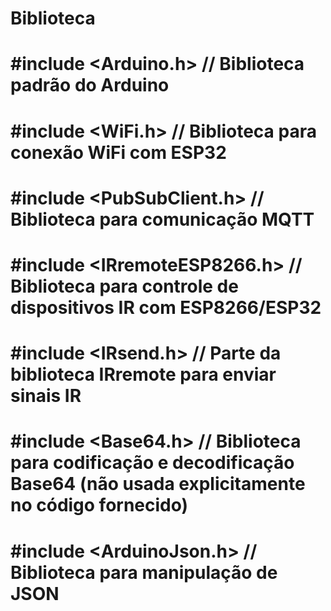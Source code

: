 # Biblioteca 
# #include <Arduino.h> // Biblioteca padrão do Arduino

# #include <WiFi.h> // Biblioteca para conexão WiFi com ESP32

# #include <PubSubClient.h> // Biblioteca para comunicação MQTT

# #include <IRremoteESP8266.h> // Biblioteca para controle de dispositivos IR com ESP8266/ESP32

# #include <IRsend.h> // Parte da biblioteca IRremote para enviar sinais IR

# #include <Base64.h> // Biblioteca para codificação e decodificação Base64 (não usada explicitamente no código fornecido)

# #include <ArduinoJson.h>  // Biblioteca para manipulação de JSON
